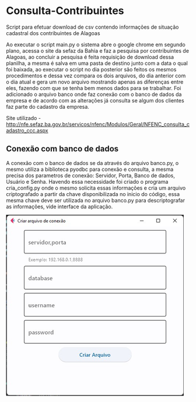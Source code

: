 # Consulta-Contribuintes
Script para efetuar download de csv contendo informações de situação cadastral dos contribuintes de Alagoas

Ao executar o script main.py o sistema abre o google chrome em segundo plano, acessa o site da sefaz da Bahia e faz a pesquisa por contribuintes de Alagoas, ao concluir a pesquisa é feita requisição de download dessa planilha, a mesma é salva em uma pasta de destino junto com a data o qual foi baixada, ao executar o script no dia posterior são feitos os mesmos procedimentos e dessa vez compara os dois arquivos, do dia anterior com o dia atual e gera um novo arquivo mostrando apenas as diferenças entre eles, fazendo com que se tenha bem menos dados para se trabalhar. Foi adicionado o arquivo banco onde faz conexão com o banco de dados da empresa e de acordo com as alterações já consulta se algum dos clientes faz parte do cadastro da empresa.

Site utilizado - http://nfe.sefaz.ba.gov.br/servicos/nfenc/Modulos/Geral/NFENC_consulta_cadastro_ccc.aspx

## Conexão com banco de dados
A conexão com o banco de dados se da através do arquivo banco.py, o mesmo utiliza a biblioteca pyodbc para conexão e consulta, a mesma precisa dos parametros de conexão: Servidor, Porta, Banco de dados, Usuário e Senha.
Havendo essa necessidade foi criado o programa cria_config.py onde o mesmo solicita essas informações e cria um arquivo criptografado a partir da chave disponibilizada no inicio do código, essa mesma chave deve ser utilizada no arquivo banco.py para descriptografar as informações, vide interface da aplicação.

[![Cria Config](imgs/Interface1.jpg "Cria Config")](https://github.com/Rafael-T-Santos/Consulta-Contribuintes/blob/main/cria_config.py)